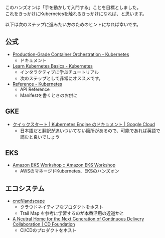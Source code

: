このハンズオンは「手を動かして入門する」ことを目標としました。  
これをきっかけにKubernetesを触れるきっかけになれば、と思います。  

以下は次のステップに進みたい方のためのヒントになれば幸いです。

## 公式
- [Production-Grade Container Orchestration - Kubernetes](https://kubernetes.io/)
    - ドキュメント
- [Learn Kubernetes Basics - Kubernetes](https://kubernetes.io/docs/tutorials/kubernetes-basics/)
    - インタラクティブに学ぶチュートリアル
    - 次のステップとして非常にオススメです。
- [Reference - Kubernetes](https://kubernetes.io/docs/reference/)
    - API Reference
    - Manifestを書くときのお供に

## GKE
- [クイックスタート  |  Kubernetes Engine のドキュメント  |  Google Cloud](https://cloud.google.com/kubernetes-engine/docs/quickstart?hl=ja)
    - 日本語だと翻訳が追いついてない箇所があるので、可能であれば英語で読むと良いでしょう

## EKS
- [Amazon EKS Workshop :: Amazon EKS Workshop](https://eksworkshop.com/)
    - AWSのマネージドKubernetes、EKSのハンズオン

## エコシステム
- [cncf/landscape](https://github.com/cncf/landscape)
    - クラウドネイティブなプロダクトをホスト
    - Trail Map を参考に学習するのが本番活用の近道かと
- [A Neutral Home for the Next Generation of Continuous Delivery Collaboration | CD Foundation](https://cd.foundation/)
    - CI/CDのプロダクトをホスト
